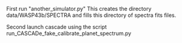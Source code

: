 
First run "another_simulator.py"
This creates the directory data/WASP43b/SPECTRA and fills this directory of spectra fits files.

Second launch cascade using the script run_CASCADe_fake_calibrate_planet_spectrum.py
